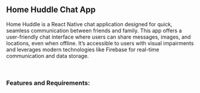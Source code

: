 <h2>Home Huddle Chat App</h2>
<p>Home Huddle is a React Native chat application designed for quick, seamless communication between friends and family. This app offers a user-friendly chat interface where users can share messages, images, and locations, even when offline. It’s accessible to users with visual impairments and leverages modern technologies like Firebase for real-time communication and data storage.</p>
<br>
<h3>Features and Requirements: </h3>

